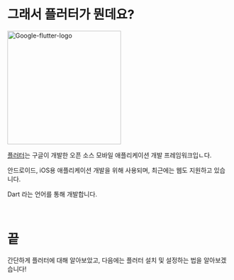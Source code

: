 # 그래서 플러터가 뭔데요?

<a title="google, Public domain, via Wikimedia Commons" href="https://commons.wikimedia.org/wiki/File:Google-flutter-logo.png"><img width="256" alt="Google-flutter-logo" src="https://upload.wikimedia.org/wikipedia/commons/thumb/1/17/Google-flutter-logo.png/256px-Google-flutter-logo.png"></a>

[플러터](https://flutter.dev/)는 구글이 개발한 오픈 소스 모바일 애플리케이션 개발 프레임워크입ㄴ다.

안드로이드, iOS용 애플리케이션 개발을 위해 사용되며, 최근에는 웹도 지원하고 있습니다.

Dart 라는 언어를 통해 개발합니다.

<br>

# 끝

간단하게 플러터에 대해 알아보았고, 다음에는 플러터 설치 및 설정하는 법을 알아보겠습니다!
